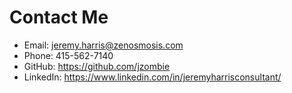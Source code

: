 # Contact Me

- Email: jeremy.harris@zenosmosis.com
- Phone: 415-562-7140
- GitHub: https://github.com/jzombie
- LinkedIn: https://www.linkedin.com/in/jeremyharrisconsultant/
